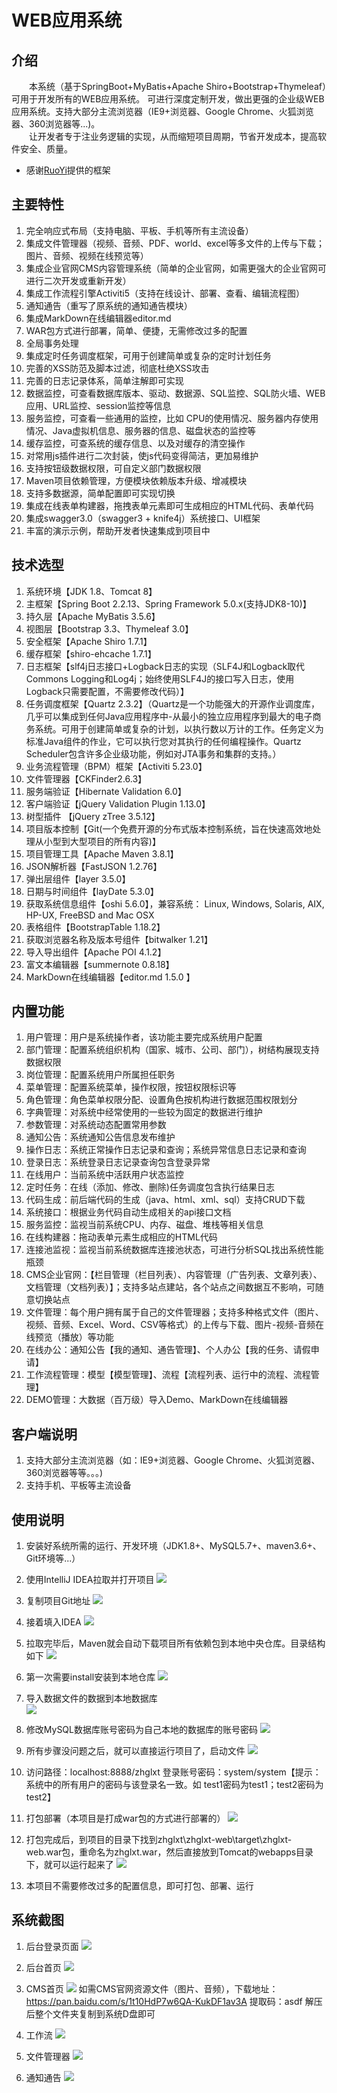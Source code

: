 # WEB应用系统

## 介绍
&emsp;&emsp;本系统（基于SpringBoot+MyBatis+Apache Shiro+Bootstrap+Thymeleaf）可用于开发所有的WEB应用系统。
可进行深度定制开发，做出更强的企业级WEB应用系统。支持大部分主流浏览器（IE9+浏览器、Google Chrome、火狐浏览器、360浏览器等...)。  
&emsp;&emsp;让开发者专于注业务逻辑的实现，从而缩短项目周期，节省开发成本，提高软件安全、质量。

- 感谢[RuoYi](https://gitee.com/y_project/RuoYi "若依")提供的框架

## 主要特性
1. 完全响应式布局（支持电脑、平板、手机等所有主流设备）
2. 集成文件管理器（视频、音频、PDF、world、excel等多文件的上传与下载；图片、音频、视频在线预览等）
3. 集成企业官网CMS内容管理系统（简单的企业官网，如需更强大的企业官网可进行二次开发或重新开发）
4. 集成工作流程引擎Activiti5（支持在线设计、部署、查看、编辑流程图）
5. 通知通告（重写了原系统的通知通告模块）
6. 集成MarkDown在线编辑器editor.md
7. WAR包方式进行部署，简单、便捷，无需修改过多的配置
8. 全局事务处理
9. 集成定时任务调度框架，可用于创建简单或复杂的定时计划任务
10. 完善的XSS防范及脚本过滤，彻底杜绝XSS攻击
11. 完善的日志记录体系，简单注解即可实现
12. 数据监控，可查看数据库版本、驱动、数据源、SQL监控、SQL防火墙、WEB应用、URL监控、session监控等信息
13. 服务监控，可查看一些通用的监控，比如 CPU的使用情况、服务器内存使用情况、Java虚拟机信息、服务器的信息、磁盘状态的监控等
14. 缓存监控，可查系统的缓存信息、以及对缓存的清空操作
15. 对常用js插件进行二次封装，使js代码变得简洁，更加易维护
16. 支持按钮级数据权限，可自定义部门数据权限
17. Maven项目依赖管理，方便模块依赖版本升级、增减模块
18. 支持多数据源，简单配置即可实现切换
19. 集成在线表单构建器，拖拽表单元素即可生成相应的HTML代码、表单代码
20. 集成swagger3.0（swagger3 + knife4j）系统接口、UI框架
21. 丰富的演示示例，帮助开发者快速集成到项目中

## 技术选型
1. 系统环境【JDK 1.8、Tomcat 8】
2. 主框架【Spring Boot 2.2.13、Spring Framework 5.0.x(支持JDK8-10)】
3. 持久层【Apache MyBatis 3.5.6】
4. 视图层【Bootstrap 3.3、Thymeleaf 3.0】
5. 安全框架【Apache Shiro 1.7.1】
6. 缓存框架【shiro-ehcache 1.7.1】
7. 日志框架【slf4j日志接口+Logback日志的实现（SLF4J和Logback取代Commons Logging和Log4j；始终使用SLF4J的接口写入日志，使用Logback只需要配置，不需要修改代码）】
8. 任务调度框架【Quartz 2.3.2】（Quartz是一个功能强大的开源作业调度库，几乎可以集成到任何Java应用程序中-从最小的独立应用程序到最大的电子商务系统。可用于创建简单或复杂的计划，以执行数以万计的工作。任务定义为标准Java组件的作业，它可以执行您对其执行的任何编程操作。Quartz Scheduler包含许多企业级功能，例如对JTA事务和集群的支持。）
9. 业务流程管理（BPM）框架【Activiti 5.23.0】
10. 文件管理器【CKFinder2.6.3】
11. 服务端验证【Hibernate Validation 6.0】
12. 客户端验证【jQuery Validation Plugin 1.13.0】
13. 树型插件 【jQuery zTree 3.5.12】
14. 项目版本控制【Git(一个免费开源的分布式版本控制系统，旨在快速高效地处理从小型到大型项目的所有内容)】
15. 项目管理工具【Apache Maven 3.8.1】
16. JSON解析器【FastJSON 1.2.76】
17. 弹出层组件【layer 3.5.0】
18. 日期与时间组件【layDate 5.3.0】
19. 获取系统信息组件【oshi 5.6.0】，兼容系统： Linux, Windows, Solaris, AIX, HP-UX, FreeBSD and Mac OSX
20. 表格组件【BootstrapTable 1.18.2】
21. 获取浏览器名称及版本号组件【bitwalker 1.21】
22. 导入导出组件【Apache POI 4.1.2】
23. 富文本编辑器【summernote 0.8.18】
24. MarkDown在线编辑器【editor.md 1.5.0 】

## 内置功能
1.  用户管理：用户是系统操作者，该功能主要完成系统用户配置
2.  部门管理：配置系统组织机构（国家、城市、公司、部门），树结构展现支持数据权限
3.  岗位管理：配置系统用户所属担任职务
4.  菜单管理：配置系统菜单，操作权限，按钮权限标识等
5.  角色管理：角色菜单权限分配、设置角色按机构进行数据范围权限划分
6.  字典管理：对系统中经常使用的一些较为固定的数据进行维护
7.  参数管理：对系统动态配置常用参数
8.  通知公告：系统通知公告信息发布维护
9.  操作日志：系统正常操作日志记录和查询；系统异常信息日志记录和查询
10. 登录日志：系统登录日志记录查询包含登录异常
11. 在线用户：当前系统中活跃用户状态监控
12. 定时任务：在线（添加、修改、删除)任务调度包含执行结果日志
13. 代码生成：前后端代码的生成（java、html、xml、sql）支持CRUD下载 
14. 系统接口：根据业务代码自动生成相关的api接口文档
15. 服务监控：监视当前系统CPU、内存、磁盘、堆栈等相关信息
16. 在线构建器：拖动表单元素生成相应的HTML代码
17. 连接池监视：监视当前系统数据库连接池状态，可进行分析SQL找出系统性能瓶颈
18. CMS企业官网：【栏目管理（栏目列表）、内容管理（广告列表、文章列表）、文档管理（文档列表）】；支持多站点建站，各个站点之间数据互不影响，可随意切换站点
19. 文件管理：每个用户拥有属于自己的文件管理器；支持多种格式文件（图片、视频、音频、Excel、Word、CSV等格式）的上传与下载、图片-视频-音频在线预览（播放）等功能
20. 在线办公：通知公告【我的通知、通告管理】、个人办公【我的任务、请假申请】
21. 工作流程管理：模型【模型管理】、流程【流程列表、运行中的流程、流程管理】
22. DEMO管理：大数据（百万级）导入Demo、MarkDown在线编辑器

## 客户端说明
1.  支持大部分主流浏览器（如：IE9+浏览器、Google Chrome、火狐浏览器、360浏览器等等。。。)
2.  支持手机、平板等主流设备

## 使用说明
1. 安装好系统所需的运行、开发环境（JDK1.8+、MySQL5.7+、maven3.6+、Git环境等...）
2. 使用IntelliJ IDEA拉取并打开项目
![](https://dlsdys-gz.oss-cn-guangzhou.aliyuncs.com/zhglxt/helpImages/sys/1.jpg?versionId=CAEQDRiBgICrx._C0xciIGY5YjU5ZjI3ZmY4NDQxMjRhZjRjMmE0YmQxNDM5Y2E0)

3. 复制项目Git地址
![](https://dlsdys-gz.oss-cn-guangzhou.aliyuncs.com/zhglxt/helpImages/sys/2.jpg?versionId=CAEQDRiBgMC26veB1BciIGQ5MzJhMDdkZTFlNjRjYjE5Y2VhZmVjZjBjNGQ0M2Q4)

4. 接着填入IDEA
![](https://dlsdys-gz.oss-cn-guangzhou.aliyuncs.com/zhglxt/helpImages/sys/3.jpg?versionId=CAEQDRiBgMD8t._C0xciIGJlNzQwY2Y2ZGRmZjQ0ZjI4YzVhMzU2YmIxMzNkYjE3)

5. 拉取完毕后，Maven就会自动下载项目所有依赖包到本地中央仓库。目录结构如下
![](https://dlsdys-gz.oss-cn-guangzhou.aliyuncs.com/zhglxt/helpImages/sys/4.jpg?versionId=CAEQDRiBgIC2wO_C0xciIDVjOTk0YmJjYzZiNDQzOTI5M2ExM2QyMTRiZWU5MGY2)

6. 第一次需要install安装到本地仓库
![](https://dlsdys-gz.oss-cn-guangzhou.aliyuncs.com/zhglxt/helpImages/sys/5.jpg?versionId=CAEQDRiBgMCkxu_C0xciIDI5MDQ3ZTE2YzIxYTRjN2NiZDA1YTI4NzIxMzE2OWI2)

7. 导入数据文件的数据到本地数据库  
![](https://dlsdys-gz.oss-cn-guangzhou.aliyuncs.com/zhglxt/helpImages/sys/11.jpg?versionId=CAEQDRiBgMCNooSC1BciIGUzNTVlZGUxNTQ3ZDRiNTdiMDQyMDExNDNhNWUyNTVl)

8. 修改MySQL数据库账号密码为自己本地的数据库的账号密码
![](https://dlsdys-gz.oss-cn-guangzhou.aliyuncs.com/zhglxt/helpImages/sys/6.jpg?versionId=CAEQDRiBgMDi2O_C0xciIDUxMzY3ZTBmNTljZjQ3YTY5OTAwNDcyMjJiODhmZGQx)

9. 所有步骤没问题之后，就可以直接运行项目了，启动文件
![](https://dlsdys-gz.oss-cn-guangzhou.aliyuncs.com/zhglxt/helpImages/sys/7.jpg?versionId=CAEQDRiBgMDm2._C0xciIGZjNzdjNzlkNzZkYzQ5ZDViNzU5ZGU4YTNmNzM5YjE5)

10. 访问路径：localhost:8888/zhglxt  登录账号密码：system/system【提示：系统中的所有用户的密码与该登录名一致。如 test1密码为test1；test2密码为test2】

11. 打包部署（本项目是打成war包的方式进行部署的）
![](https://dlsdys-gz.oss-cn-guangzhou.aliyuncs.com/zhglxt/helpImages/sys/8.jpg?versionId=CAEQDRiBgICn1O_C0xciIGFjY2NmNmE2NTRhYzQzNjliYjk1ZTQ2NTY1YWM0OGM5)

12. 打包完成后，到项目的目录下找到zhglxt\zhglxt-web\target\zhglxt-web.war包，重命名为zhglxt.war，然后直接放到Tomcat的webapps目录下，就可以运行起来了
![](https://dlsdys-gz.oss-cn-guangzhou.aliyuncs.com/zhglxt/helpImages/sys/9.jpg?versionId=CAEQDRiBgICwze_C0xciIGUwOTYwNmE2ZWM2ODQzODZiZjZmYmRlYzI0ZTA0Mjg3)

13. 本项目不需要修改过多的配置信息，即可打包、部署、运行

## 系统截图
1. 后台登录页面
![](https://dlsdys-gz.oss-cn-guangzhou.aliyuncs.com/zhglxt/helpImages/sys/12.jpg?versionId=CAEQDRiBgMCMmpHl1BciIGI2ZTFlOTI3MjQ3NzRmMjA4YjQ1ZjM5ZjE0YTgxODBl)

2. 后台首页
![](https://dlsdys-gz.oss-cn-guangzhou.aliyuncs.com/zhglxt/helpImages/sys/13.jpg?versionId=CAEQDRiBgIDRtJHl1BciIDlkZWM4YzlmNzQxNjRmNzdiODEwNWE0OGVmNzUyZmY1)

3. CMS首页
![](https://dlsdys-gz.oss-cn-guangzhou.aliyuncs.com/zhglxt/helpImages/sys/14.jpg?versionId=CAEQDRiBgIDPr5Hl1BciIGZkNTdhMTBiN2ZkZjRiNzM4ZGVlYjc4YmYzZTQzYjBm)
如需CMS官网资源文件（图片、音频），下载地址：https://pan.baidu.com/s/1t10HdP7w6QA-KukDF1av3A  提取码：asdf 解压后整个文件夹复制到系统D盘即可

4. 工作流
![](https://dlsdys-gz.oss-cn-guangzhou.aliyuncs.com/zhglxt/helpImages/sys/15.jpg?versionId=CAEQDRiBgMDUppHl1BciIDIwZGE2Y2U0OWZhZjRkMWFhNzAzNzc1NGUwZGZmMzA3)

5. 文件管理器
![](https://dlsdys-gz.oss-cn-guangzhou.aliyuncs.com/zhglxt/helpImages/sys/16.jpg?versionId=CAEQDRiBgMCVoJHl1BciIGFlNWU3M2E4ZmExMjRjZGU4YzM4ZWMyOTRmNzE2YjVk)

6. 通知通告
![](https://dlsdys-gz.oss-cn-guangzhou.aliyuncs.com/zhglxt/helpImages/sys/17.jpg?versionId=CAEQDRiBgMD_sJHl1BciIDEzMDJlN2I3ZTJiNTQwMjdiZDJiYTlkZjAyOGMxNDI2)